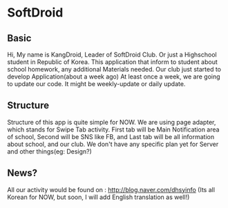 SoftDroid
===========

Basic
------------------

Hi, My name is KangDroid, Leader of SoftDroid Club. Or just a Highschool student in Republic of Korea.
This application that inform to student about school homework, any additional Materials needed. Our club just started to develop Application(about  a week ago) At least once a week, we are going to update our code. It might be weekly-update or daily update. 


Structure
---------------

Structure of this app is quite simple for NOW.
We are using page adapter, which stands for Swipe Tab activity. First tab will be Main Notification area of school, Second will be SNS like FB, and Last tab will be all information about school, and our club. We don't have any specific plan yet for Server and other things(eg: Design?)

News?
--------

All our activity would be found on : http://blog.naver.com/dhsyinfo (Its all Korean for NOW, but soon, I will add English translation as well!)